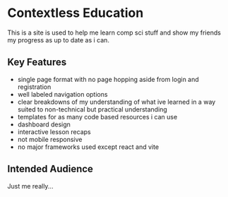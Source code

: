 # Contextless Education

This is a site is used to help me learn comp sci stuff and show my friends my progress as up to date as i can.

## Key Features

- single page format with no page hopping aside from login and registration
- well labeled navigation options
- clear breakdowns of my understanding of what ive learned in a way suited to non-technical but practical understanding
- templates for as many code based resources i can use
- dashboard design
- interactive lesson recaps
- not mobile responsive
- no major frameworks used except react and vite

## Intended Audience
Just me really...
